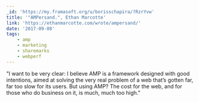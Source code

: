 ```yaml
---
_id: 'https://my.framasoft.org/u/borisschapira/?RzrYvw'
title: '"AMPersand.", Ethan Marcotte'
link: 'https://ethanmarcotte.com/wrote/ampersand/'
date: '2017-09-08'
tags:
    - amp
    - marketing
    - sharemarks
    - webperf
---
```


<div class="markdown"><p>&quot;I want to be very clear: I believe AMP is a framework designed with good intentions, aimed at solving the very real problem of a web that’s gotten far, far too slow for its users. But using AMP? The cost for the web, and for those who do business on it, is much, much too high.&quot;
</p></div>
